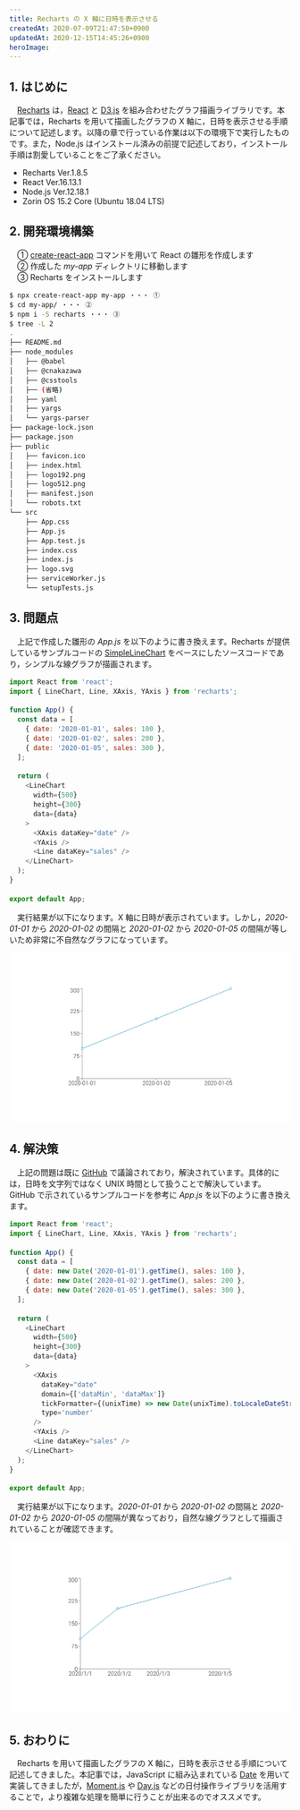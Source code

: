 ```yaml
---
title: Recharts の X 軸に日時を表示させる
createdAt: 2020-07-09T21:47:50+0900
updatedAt: 2020-12-15T14:45:26+0900
heroImage: 
---
```


## 1. はじめに

　[Recharts](https://recharts.org/) は，[React](https://reactjs.org/) と [D3.js](https://d3js.org/) を組み合わせたグラフ描画ライブラリです。本記事では，Recharts を用いて描画したグラフの X 軸に，日時を表示させる手順について記述します。以降の章で行っている作業は以下の環境下で実行したものです。また，Node.js はインストール済みの前提で記述しており，インストール手順は割愛していることをご了承ください。

* Recharts Ver.1.8.5
* React Ver.16.13.1
* Node.js Ver.12.18.1
* Zorin OS 15.2 Core (Ubuntu 18.04 LTS)

## 2. 開発環境構築

　① [create-react-app](https://github.com/facebook/create-react-app) コマンドを用いて React の雛形を作成します   
　② 作成した *my-app* ディレクトリに移動します  
　③ Recharts をインストールします

```bash
$ npx create-react-app my-app ・・・ ①
$ cd my-app/ ・・・ ②
$ npm i -S recharts ・・・ ③
$ tree -L 2
.
├── README.md
├── node_modules
│   ├── @babel
│   ├── @cnakazawa
│   ├── @csstools
│   ├── (省略)
│   ├── yaml
│   ├── yargs
│   └── yargs-parser
├── package-lock.json
├── package.json
├── public
│   ├── favicon.ico
│   ├── index.html
│   ├── logo192.png
│   ├── logo512.png
│   ├── manifest.json
│   └── robots.txt
└── src
    ├── App.css
    ├── App.js
    ├── App.test.js
    ├── index.css
    ├── index.js
    ├── logo.svg
    ├── serviceWorker.js
    └── setupTests.js
```

## 3. 問題点

　上記で作成した雛形の *App.js* を以下のように書き換えます。Recharts が提供しているサンプルコードの [SimpleLineChart](https://recharts.org/en-US/examples/SimpleLineChart) をベースにしたソースコードであり，シンプルな線グラフが描画されます。

```js {linenos=table}
import React from 'react';
import { LineChart, Line, XAxis, YAxis } from 'recharts';

function App() {
  const data = [
    { date: '2020-01-01', sales: 100 },
    { date: '2020-01-02', sales: 200 },
    { date: '2020-01-05', sales: 300 },
  ];

  return (
    <LineChart
      width={500}
      height={300}
      data={data}
    >
      <XAxis dataKey="date" />
      <YAxis />
      <Line dataKey="sales" />
    </LineChart>
  );
}

export default App;
```

　実行結果が以下になります。X 軸に日時が表示されています。しかし，*2020-01-01* から *2020-01-02* の間隔と *2020-01-02* から *2020-01-05* の間隔が等しいため非常に不自然なグラフになっています。

![](6662b8e623fb38c00817720bfa0b5400.png)

## 4. 解決策

　上記の問題は既に [GitHub](https://github.com/recharts/recharts/issues/956) で議論されており，解決されています。具体的には，日時を文字列ではなく UNIX 時間として扱うことで解決しています。GitHub で示されているサンプルコードを参考に *App.js* を以下のように書き換えます。

```js {linenos=table, hl_lines=["6-8","19-21"]}
import React from 'react';
import { LineChart, Line, XAxis, YAxis } from 'recharts';

function App() {
  const data = [
    { date: new Date('2020-01-01').getTime(), sales: 100 },
    { date: new Date('2020-01-02').getTime(), sales: 200 },
    { date: new Date('2020-01-05').getTime(), sales: 300 },
  ];

  return (
    <LineChart
      width={500}
      height={300}
      data={data}
    >
      <XAxis
        dataKey="date"
        domain={['dataMin', 'dataMax']}
        tickFormatter={(unixTime) => new Date(unixTime).toLocaleDateString()}
        type='number'
      />
      <YAxis />
      <Line dataKey="sales" />
    </LineChart>
  );
}

export default App;
```

　実行結果が以下になります。*2020-01-01* から *2020-01-02* の間隔と *2020-01-02* から *2020-01-05* の間隔が異なっており，自然な線グラフとして描画されていることが確認できます。

![](55778fdd416d7f0071de0a759a678abc.png)

## 5. おわりに

　Recharts を用いて描画したグラフの X 軸に，日時を表示させる手順について記述してきました。本記事では，JavaScript に組み込まれている [Date](https://developer.mozilla.org/ja/docs/Web/JavaScript/Reference/Global_Objects/Date) を用いて実装してきましたが，[Moment.js](https://momentjs.com/) や [Day.js](https://day.js.org/) などの日付操作ライブラリを活用することで，より複雑な処理を簡単に行うことが出来るのでオススメです。